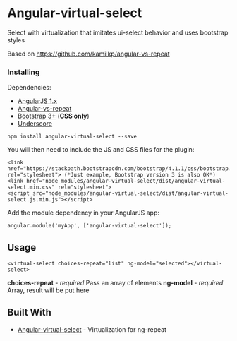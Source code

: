 # Angular-virtual-select

Select with virtualization that imitates ui-select behavior and uses bootstrap styles

Based on https://github.com/kamilkp/angular-vs-repeat

<!-- ### Example

#ToDo -->

### Installing

Dependencies:

- [AngularJS 1.x](http://angularjs.org/ "Angular")
- [Angular-vs-repeat](http://github.com/kamilkp/angular-vs-repeat "angular-vs-repeat")
- [Bootstrap 3+](http://getbootstrap.com/ "Bootstrap") (**CSS only**)
- [Underscore](http://underscorejs.org/ "Underscore")

```
npm install angular-virtual-select --save
```

You will then need to include the JS and CSS files for the plugin:
```
<link href="https://stackpath.bootstrapcdn.com/bootstrap/4.1.1/css/bootstrap.min.css" rel="stylesheet"> (*Just example, Bootstrap version 3 is also OK*)
<link href="node_modules/angular-virtual-select/dist/angular-virtual-select.min.css" rel="stylesheet">
<script src="node_modules/angular-virtual-select/dist/angular-virtual-select.js.min.js"></script>
```

Add the module dependency in your AngularJS app:
```
angular.module('myApp', ['angular-virtual-select']);
```
## Usage

```
<virtual-select choices-repeat="list" ng-model="selected"></virtual-select>
```
**choices-repeat** - *required* Pass an array of elements
**ng-model** - *required* Array, result will be put here

<!-- ### Break down into end to end tests -->

<!-- Explain what these tests test and why -->

<!-- ``` -->
<!-- Give an example -->
<!-- ``` -->

<!-- ### And coding style tests -->

<!-- Explain what these tests test and why -->

<!-- ``` -->
<!-- Give an example -->
<!-- ``` -->

<!-- ## Deployment -->

<!-- Add additional notes about how to deploy this on a live system -->

## Built With

* [Angular-virtual-select](https://github.com/kamilkp/angular-vs-repeat) - Virtualization for ng-repeat

<!-- ## Contributing -->

<!-- Please read [CONTRIBUTING.md](https://gist.github.com/PurpleBooth/b24679402957c63ec426) for details on our code of conduct, and the process for submitting pull requests to us. -->

<!-- ## Versioning -->

<!-- We use [SemVer](http://semver.org/) for versioning. For the versions available, see the [tags on this repository](https://github.com/your/project/tags). -->
